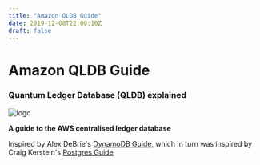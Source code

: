 ```yaml
---
title: "Amazon QLDB Guide"
date: 2019-12-08T22:00:16Z
draft: false
---
```


# Amazon QLDB Guide

### Quantum Ledger Database (QLDB) explained

![logo](/images/QLDB_light-bg.png)

**A guide to the AWS centralised ledger database**

Inspired by Alex DeBrie's [DynamoDB Guide](https://www.dynamodbguide.com/), which in turn was inspired by Craig Kerstein's [Postgres Guide](http://postgresguide.com/)
